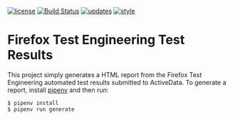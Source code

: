[![license](https://img.shields.io/badge/license-MPL%202.0-blue.svg)](https://github.com/davehunt/fxtest-report/blob/master/LICENSE.txt)
[![Build Status](https://travis-ci.org/davehunt/fxtest-report.svg?branch=master)](https://travis-ci.org/davehunt/fxtest-report)
[![updates](https://api.dependabot.com/badges/status?host=github&repo=mozilla/mozillians-tests)](https://dependabot.com)
[![style](https://img.shields.io/badge/code%20style-black-000000.svg)](https://github.com/ambv/black)

Firefox Test Engineering Test Results
=====================================

This project simply generates a HTML report from the Firefox Test Engineering
automated test results submitted to ActiveData. To generate a report, install
[pipenv](https://docs.pipenv.org/) and then run:

```
$ pipenv install
$ pipenv run generate
```
